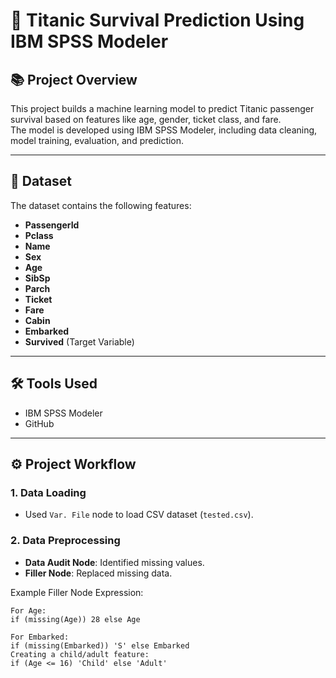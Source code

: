 # 🚢 Titanic Survival Prediction Using IBM SPSS Modeler

## 📚 Project Overview
This project builds a machine learning model to predict Titanic passenger survival based on features like age, gender, ticket class, and fare.  
The model is developed using IBM SPSS Modeler, including data cleaning, model training, evaluation, and prediction.

---

## 🧩 Dataset
The dataset contains the following features:
- **PassengerId**
- **Pclass**
- **Name**
- **Sex**
- **Age**
- **SibSp**
- **Parch**
- **Ticket**
- **Fare**
- **Cabin**
- **Embarked**
- **Survived** (Target Variable)

---

## 🛠️ Tools Used
- IBM SPSS Modeler
- GitHub

---

## ⚙️ Project Workflow

### 1. Data Loading
- Used `Var. File` node to load CSV dataset (`tested.csv`).

### 2. Data Preprocessing

- **Data Audit Node**: Identified missing values.
- **Filler Node**: Replaced missing data.

Example Filler Node Expression:
```plaintext
For Age:
if (missing(Age)) 28 else Age

For Embarked:
if (missing(Embarked)) 'S' else Embarked
Creating a child/adult feature:
if (Age <= 16) 'Child' else 'Adult'

